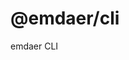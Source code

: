 <!--
  This file was generated by emdaer

  Its template can be found at .emdaer/README.emdaer.md
-->

# @emdaer/cli

emdaer CLI

<!-- Generated by documentation.js. Update this documentation by updating the source code. -->

